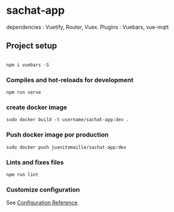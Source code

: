# sachat-app

dependencies : Vuetify, Router, Vuex.
Plugins : Vuebars, vue-mqtt

## Project setup
```

npm i vuebars -S
```

### Compiles and hot-reloads for development
```
npm run serve
```


### create docker image
```
sudo docker build -t username/sachat-app:dev .
```

### Push docker image por production
```
sudo docker push juanitomaille/sachat-app:dev
```


### Lints and fixes files
```
npm run lint
```

### Customize configuration
See [Configuration Reference](https://cli.vuejs.org/config/).
